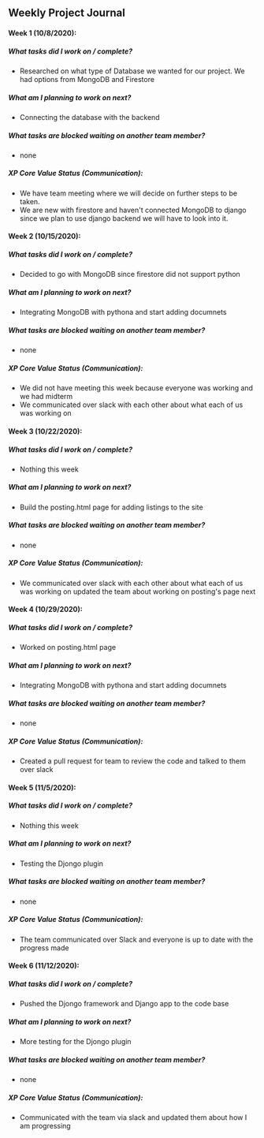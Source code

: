 ## Weekly Project Journal

#### Week 1 (10/8/2020):

##### What tasks did I work on / complete?
- Researched on what type of Database we wanted for our project. We had options from MongoDB and Firestore

##### What am I planning to work on next?
- Connecting the database with the backend

##### What tasks are blocked waiting on another team member?
- none

##### XP Core Value Status (Communication):
- We have team meeting where we will decide on further steps to be taken.
- We are new with firestore and haven't connected MongoDB to django since we plan to use django backend we will have to look into it.

#### Week 2 (10/15/2020):

##### What tasks did I work on / complete?
- Decided to go with MongoDB since firestore did not support python
##### What am I planning to work on next?
- Integrating MongoDB with pythona and start adding documnets

##### What tasks are blocked waiting on another team member?
- none

##### XP Core Value Status (Communication):
- We did not have meeting this week because everyone was working and we had midterm
- We communicated over slack with each other about what each of us was working on



#### Week 3 (10/22/2020):

##### What tasks did I work on / complete?
- Nothing this week
##### What am I planning to work on next?
- Build the posting.html page for adding listings to the site

##### What tasks are blocked waiting on another team member?
- none

##### XP Core Value Status (Communication):
- We communicated over slack with each other about what each of us was working on updated the team about working on posting's page next

#### Week 4 (10/29/2020):

##### What tasks did I work on / complete?
- Worked on posting.html page
##### What am I planning to work on next?
- Integrating MongoDB with pythona and start adding documnets

##### What tasks are blocked waiting on another team member?
- none

##### XP Core Value Status (Communication):
- Created a pull request for team to review the code and talked to them over slack

#### Week 5 (11/5/2020):

##### What tasks did I work on / complete?
- Nothing this week
##### What am I planning to work on next?
- Testing the Djongo plugin

##### What tasks are blocked waiting on another team member?
- none

##### XP Core Value Status (Communication):
- The team communicated over Slack and everyone is up to date with the progress made 

#### Week 6 (11/12/2020):

##### What tasks did I work on / complete?
- Pushed the Djongo framework and Django app to the code base
##### What am I planning to work on next?
- More testing for the Djongo plugin

##### What tasks are blocked waiting on another team member?
- none

##### XP Core Value Status (Communication):
- Communicated with the team via slack and updated them about how I am progressing